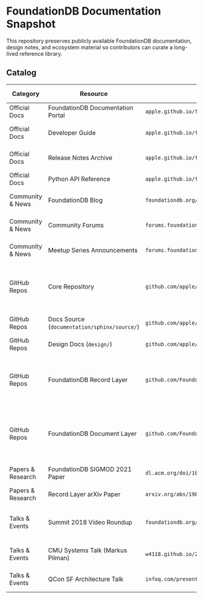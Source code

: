 # FoundationDB Documentation Snapshot

This repository preserves publicly available FoundationDB documentation, design notes, and ecosystem material so contributors can curate a long-lived reference library.

## Catalog

| Category | Resource | Location | Capture Status | Last Capture | Notes |
| --- | --- | --- | --- | --- | --- |
| Official Docs | FoundationDB Documentation Portal | `apple.github.io/foundationdb` | Pending capture | — | Central portal for architecture guides, tutorials, and API docs. |
| Official Docs | Developer Guide | `apple.github.io/foundationdb/developer-guide.html` | Pending capture | — | Hands-on installation, deployment, and operations guidance. |
| Official Docs | Release Notes Archive | `apple.github.io/foundationdb/release-notes.html` | Monitor quarterly updates | — | Summaries of feature changes, upgrades, and compatibility notices. |
| Official Docs | Python API Reference | `apple.github.io/foundationdb/api-python.html` | Pending capture | — | Language binding semantics, examples, and error codes. |
| Community & News | FoundationDB Blog | `foundationdb.org/blog` | Track new posts | — | Official announcements, summit recaps, and ecosystem updates. |
| Community & News | Community Forums | `forums.foundationdb.org` | Monitor active threads | — | Primary venue for support discussions and community announcements. |
| Community & News | Meetup Series Announcements | `forums.foundationdb.org/t/foundationdb-meetup-in-san-jose/4448` | Collect recordings | — | Monthly agendas and links to recorded talks from 2024 onward. |
| GitHub Repos | Core Repository | `github.com/apple/foundationdb` | Mirrored (`mirrors/apple/foundationdb.git`) | 2025-10-21 | Bare repo plus issues (`archives/apple/foundationdb-issues.ndjson`) and release notes (`archives/apple/foundationdb-releases.ndjson`). |
| GitHub Repos | Docs Source (`documentation/sphinx/source/`) | `github.com/apple/foundationdb/tree/main/documentation/sphinx/source` | Pending capture | — | ReStructuredText sources for the published documentation site. |
| GitHub Repos | Design Docs (`design/`) | `github.com/apple/foundationdb/tree/main/design` | Pending capture | — | Historical proposals and architectural deep dives. |
| GitHub Repos | FoundationDB Record Layer | `github.com/FoundationDB/fdb-record-layer` | Mirrored (`mirrors/FoundationDB/fdb-record-layer.git`) | 2025-10-21 | Bare repo plus issues (`archives/FoundationDB/fdb-record-layer-issues.ndjson`) and release notes (`archives/FoundationDB/fdb-record-layer-releases.ndjson`). |
| GitHub Repos | FoundationDB Document Layer | `github.com/FoundationDB/fdb-document-layer` | Mirrored (`mirrors/FoundationDB/fdb-document-layer.git`) | 2025-10-21 | Bare repo plus issues (`archives/FoundationDB/fdb-document-layer-issues.ndjson`) and release notes (`archives/FoundationDB/fdb-document-layer-releases.ndjson`). |
| Papers & Research | FoundationDB SIGMOD 2021 Paper | `dl.acm.org/doi/10.1145/3448016.3457559` | Pending capture | — | Peer-reviewed description of the distributed transactional design. |
| Papers & Research | Record Layer arXiv Paper | `arxiv.org/abs/1901.04452` | Pending capture | — | Multi-tenant record store architecture used by CloudKit. |
| Talks & Events | Summit 2018 Video Roundup | `foundationdb.org/blog/foundationdb-summit-2018-video-roundup` | Audio captured (MP3 + metadata) | 2025-10-21 | MP3s, descriptions, thumbnails, and manifest stored under `sources/youtube/foundationdb-summit-2018/`. |
| Talks & Events | CMU Systems Talk (Markus Pilman) | `w4118.github.io/2020/10/20/foundationdb/` | Download video | — | Detailed presentation on deterministic testing and Snowflake usage. |
| Talks & Events | QCon SF Architecture Talk | `infoq.com/presentations/foundationdb-architecture/` | Download slides/video | — | Conference session covering architecture and failure handling. |
